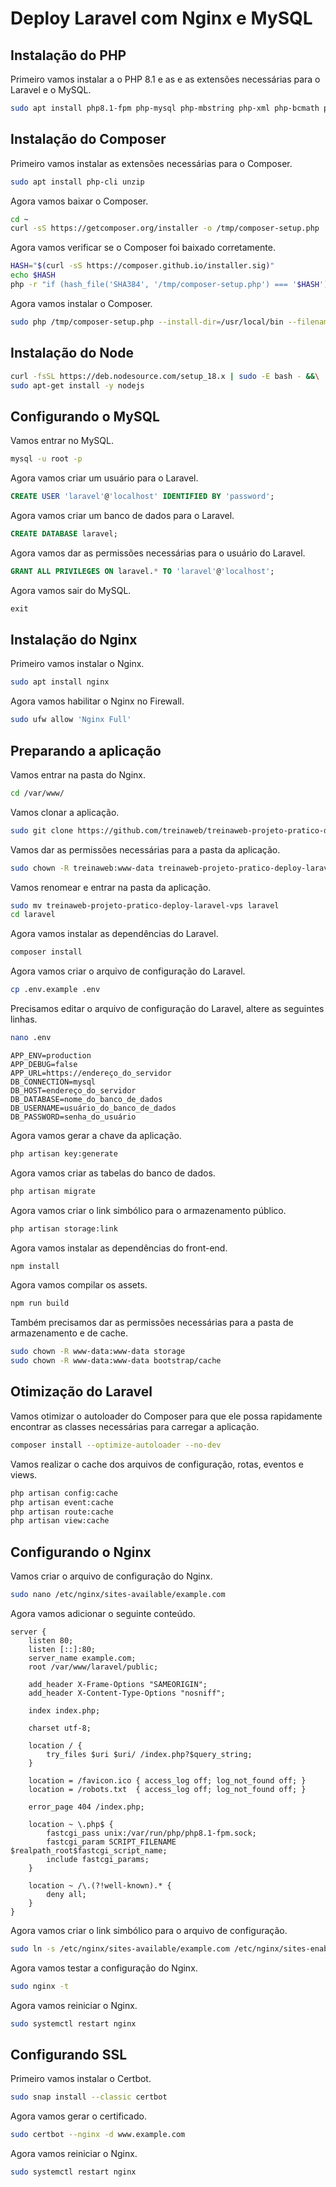 # Deploy Laravel com Nginx e MySQL

## Instalação do PHP

Primeiro vamos instalar a o PHP 8.1 e as e as extensões necessárias para o Laravel e o MySQL.

```bash
sudo apt install php8.1-fpm php-mysql php-mbstring php-xml php-bcmath php-curl
```

## Instalação do Composer

Primeiro vamos instalar as extensões necessárias para o Composer.

```bash
sudo apt install php-cli unzip
```

Agora vamos baixar o Composer.

```bash
cd ~
curl -sS https://getcomposer.org/installer -o /tmp/composer-setup.php
```

Agora vamos verificar se o Composer foi baixado corretamente.

```bash
HASH="$(curl -sS https://composer.github.io/installer.sig)"
echo $HASH
php -r "if (hash_file('SHA384', '/tmp/composer-setup.php') === '$HASH') { echo 'Installer verified'; } else { echo 'Installer corrupt'; unlink('composer-setup.php'); } echo PHP_EOL;"
```

Agora vamos instalar o Composer.

```bash
sudo php /tmp/composer-setup.php --install-dir=/usr/local/bin --filename=composer
```

## Instalação do Node

```bash
curl -fsSL https://deb.nodesource.com/setup_18.x | sudo -E bash - &&\
sudo apt-get install -y nodejs
```

## Configurando o MySQL

Vamos entrar no MySQL.

```bash
mysql -u root -p
```

Agora vamos criar um usuário para o Laravel.

```sql
CREATE USER 'laravel'@'localhost' IDENTIFIED BY 'password';
```

Agora vamos criar um banco de dados para o Laravel.

```sql
CREATE DATABASE laravel;
```

Agora vamos dar as permissões necessárias para o usuário do Laravel.

```sql
GRANT ALL PRIVILEGES ON laravel.* TO 'laravel'@'localhost';
```

Agora vamos sair do MySQL.

```sql
exit
```

## Instalação do Nginx

Primeiro vamos instalar o Nginx.

```bash
sudo apt install nginx
```

Agora vamos habilitar o Nginx no Firewall.

```bash
sudo ufw allow 'Nginx Full'
```

## Preparando a aplicação

Vamos entrar na pasta do Nginx.

```bash
cd /var/www/
```

Vamos clonar a aplicação.

```bash
sudo git clone https://github.com/treinaweb/treinaweb-projeto-pratico-deploy-laravel-vps.git
```

Vamos dar as permissões necessárias para a pasta da aplicação.

```bash
sudo chown -R treinaweb:www-data treinaweb-projeto-pratico-deploy-laravel-vps
```

Vamos renomear e entrar na pasta da aplicação.

```bash
sudo mv treinaweb-projeto-pratico-deploy-laravel-vps laravel
cd laravel
```

Agora vamos instalar as dependências do Laravel.

```bash
composer install
```

Agora vamos criar o arquivo de configuração do Laravel.

```bash
cp .env.example .env
```

Precisamos editar o arquivo de configuração do Laravel, altere as seguintes linhas.

```bash
nano .env
```

```env
APP_ENV=production
APP_DEBUG=false
APP_URL=https://endereço_do_servidor
DB_CONNECTION=mysql
DB_HOST=endereço_do_servidor
DB_DATABASE=nome_do_banco_de_dados
DB_USERNAME=usuário_do_banco_de_dados
DB_PASSWORD=senha_do_usuário
```

Agora vamos gerar a chave da aplicação.

```bash
php artisan key:generate
```

Agora vamos criar as tabelas do banco de dados.

```bash
php artisan migrate
```

Agora vamos criar o link simbólico para o armazenamento público.

```bash
php artisan storage:link
```

Agora vamos instalar as dependências do front-end.

```bash
npm install
```

Agora vamos compilar os assets.

```bash
npm run build
```

Também precisamos dar as permissões necessárias para a pasta de armazenamento e de cache.

```bash
sudo chown -R www-data:www-data storage
sudo chown -R www-data:www-data bootstrap/cache
```

## Otimização do Laravel

Vamos otimizar o autoloader do Composer para que ele possa rapidamente encontrar as classes necessárias para carregar a aplicação.

```bash
composer install --optimize-autoloader --no-dev
```

Vamos realizar o cache dos arquivos de configuração, rotas, eventos e views.

```bash
php artisan config:cache
php artisan event:cache
php artisan route:cache
php artisan view:cache
```

## Configurando o Nginx

Vamos criar o arquivo de configuração do Nginx.

```bash
sudo nano /etc/nginx/sites-available/example.com
```

Agora vamos adicionar o seguinte conteúdo.

```nginx
server {
    listen 80;
    listen [::]:80;
    server_name example.com;
    root /var/www/laravel/public;

    add_header X-Frame-Options "SAMEORIGIN";
    add_header X-Content-Type-Options "nosniff";

    index index.php;

    charset utf-8;

    location / {
        try_files $uri $uri/ /index.php?$query_string;
    }

    location = /favicon.ico { access_log off; log_not_found off; }
    location = /robots.txt  { access_log off; log_not_found off; }

    error_page 404 /index.php;

    location ~ \.php$ {
        fastcgi_pass unix:/var/run/php/php8.1-fpm.sock;
        fastcgi_param SCRIPT_FILENAME $realpath_root$fastcgi_script_name;
        include fastcgi_params;
    }

    location ~ /\.(?!well-known).* {
        deny all;
    }
}
```

Agora vamos criar o link simbólico para o arquivo de configuração.

```bash
sudo ln -s /etc/nginx/sites-available/example.com /etc/nginx/sites-enabled/example.com
```

Agora vamos testar a configuração do Nginx.

```bash
sudo nginx -t
```

Agora vamos reiniciar o Nginx.

```bash
sudo systemctl restart nginx
```

## Configurando SSL

Primeiro vamos instalar o Certbot.

```bash
sudo snap install --classic certbot
```

Agora vamos gerar o certificado.

```bash
sudo certbot --nginx -d www.example.com
```

Agora vamos reiniciar o Nginx.

```bash
sudo systemctl restart nginx
```
